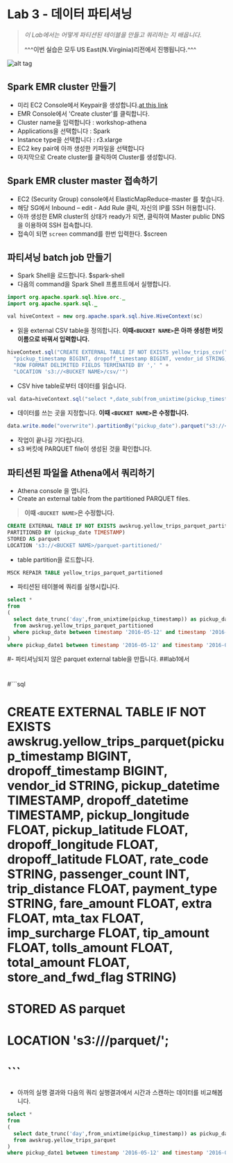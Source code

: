 # Lab 3 - 데이터 파티셔닝

>*이 Lab에서는 어떻게 파티션된 테이블을 만들고 쿼리하는 지 배웁니다.*
>
>**^^^이번 실습은 모두 US East(N.Virginia)리전에서 진행됩니다.^^^**

![alt tag](../images/region.png)

## Spark EMR cluster 만들기

- 미리 EC2 Console에서 Keypair을 생성합니다.[at this link](http://docs.aws.amazon.com/emr/latest/ManagementGuide/emr-plan-access-ssh.html)
- EMR Console에서 'Create cluster'를 클릭합니다.
- Cluster name을 입력합니다 : workshop-athena
- Applications을 선택합니다 : Spark
- Instance type을 선택합니다 : r3.xlarge
- EC2 key pair에 아까 생성한 키파일을 선택합니다
- 마지막으로 Create cluster를 클릭하여 Cluster를 생성합니다.


## Spark EMR cluster master 접속하기

- EC2 (Security Group) console에서 ElasticMapReduce-master 를 찾습니다.
- 해당 SG에서 Inbound – edit - Add Rule 클릭, 자신의 IP를 SSH 허용합니다.
- 아까 생성한 EMR cluster의 상태가 ready가 되면, 클릭하여 Master public DNS을 이용하여 SSH 접속합니다.
- 접속이 되면 `screen` command를 한번 입력한다.
  $screen

## 파티셔닝 batch job 만들기

- Spark Shell을 로드합니다.
  $spark-shell
- 다음의 command을 Spark Shell 프롬프트에서 실행합니다.

```java
import org.apache.spark.sql.hive.orc._
import org.apache.spark.sql._

val hiveContext = new org.apache.spark.sql.hive.HiveContext(sc)
```

- 읽을 external CSV table을 정의합니다.
 **이때`<BUCKET NAME>`은 아까 생성한 버킷 이름으로 바꿔서 입력합니다.**
 
```java
hiveContext.sql("CREATE EXTERNAL TABLE IF NOT EXISTS yellow_trips_csv(" +
  "pickup_timestamp BIGINT, dropoff_timestamp BIGINT, vendor_id STRING, pickup_datetime TIMESTAMP, dropoff_datetime TIMESTAMP, pickup_longitude FLOAT, pickup_latitude FLOAT, dropoff_longitude FLOAT, dropoff_latitude FLOAT, rate_code STRING, passenger_count INT, trip_distance FLOAT, payment_type STRING, fare_amount FLOAT, extra FLOAT, mta_tax FLOAT, imp_surcharge FLOAT, tip_amount FLOAT, tolls_amount FLOAT, total_amount FLOAT, store_and_fwd_flag STRING) " +
  "ROW FORMAT DELIMITED FIELDS TERMINATED BY ',' " +
  "LOCATION 's3://<BUCKET NAME>/csv/'")
```

- CSV hive table로부터 데이터를 읽습니다.

```java
val data=hiveContext.sql("select *,date_sub(from_unixtime(pickup_timestamp),0) as pickup_date from yellow_trips_csv limit 100")
```

- 데이터를 쓰는 곳을 지정합니다.
**이때 `<BUCKET NAME>`은 수정합니다.**
```java
data.write.mode("overwrite").partitionBy("pickup_date").parquet("s3://<BUCKET NAME>/parquet-partitioned/")
```

- 작업이 끝나길 기다립니다.
- s3 버킷에 PARQUET file이 생성된 것을 확인합니다.

## 파티션된 파일을 Athena에서 쿼리하기

- Athena console 을 엽니다.
- Create an external table from the partitioned PARQUET files.

>**이때 `<BUCKET NAME>`은 수정합니다.**

```sql
CREATE EXTERNAL TABLE IF NOT EXISTS awskrug.yellow_trips_parquet_partitioned(pickup_timestamp BIGINT, dropoff_timestamp BIGINT, vendor_id STRING, pickup_datetime TIMESTAMP, dropoff_datetime TIMESTAMP, pickup_longitude FLOAT, pickup_latitude FLOAT, dropoff_longitude FLOAT, dropoff_latitude FLOAT, rate_code STRING, passenger_count INT, trip_distance FLOAT, payment_type STRING, fare_amount FLOAT, extra FLOAT, mta_tax FLOAT, imp_surcharge FLOAT, tip_amount FLOAT, tolls_amount FLOAT, total_amount FLOAT, store_and_fwd_flag STRING)
PARTITIONED BY (pickup_date TIMESTAMP)
STORED AS parquet
LOCATION 's3://<BUCKET NAME>/parquet-partitioned/'
```

- table partition을 로드합니다.

```sql
MSCK REPAIR TABLE yellow_trips_parquet_partitioned
```

- 파티션된 테이블에 쿼리를 실행시킵니다.

```sql
select *
from
(
  select date_trunc('day',from_unixtime(pickup_timestamp)) as pickup_date1,*
  from awskrug.yellow_trips_parquet_partitioned
  where pickup_date between timestamp '2016-05-12' and timestamp '2016-05-22'
)
where pickup_date1 between timestamp '2016-05-12' and timestamp '2016-05-22'
```

#- 파티셔닝되지 않은 parquet external table을 만듭니다. ##lab1에서 
#
#```sql
# CREATE EXTERNAL TABLE IF NOT EXISTS awskrug.yellow_trips_parquet(pickup_timestamp BIGINT, dropoff_timestamp BIGINT, vendor_id STRING, pickup_datetime TIMESTAMP, dropoff_datetime TIMESTAMP, pickup_longitude FLOAT, pickup_latitude FLOAT, dropoff_longitude FLOAT, dropoff_latitude FLOAT, rate_code STRING, passenger_count INT, trip_distance FLOAT, payment_type STRING, fare_amount FLOAT, extra FLOAT, mta_tax FLOAT, imp_surcharge FLOAT, tip_amount FLOAT, tolls_amount FLOAT, total_amount FLOAT, store_and_fwd_flag STRING)
# STORED AS parquet
# LOCATION 's3://<BUCKET NAME>/parquet/';
# ```

- 아까의 실행 결과와 다음의 쿼리 실행결과에서 시간과 스캔하는 데이터를 비교해봅니다.

```sql
select *
from
(
  select date_trunc('day',from_unixtime(pickup_timestamp)) as pickup_date1,*
  from awskrug.yellow_trips_parquet
)
where pickup_date1 between timestamp '2016-05-12' and timestamp '2016-05-22'
```
